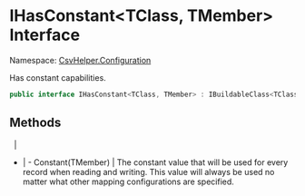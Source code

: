 # IHasConstant&lt;TClass, TMember&gt; Interface

Namespace: [CsvHelper.Configuration](/api/CsvHelper.Configuration)

Has constant capabilities.

```cs
public interface IHasConstant<TClass, TMember> : IBuildableClass<TClass>
```

## Methods
&nbsp; | &nbsp;
- | -
Constant(TMember) | The constant value that will be used for every record when reading and writing. This value will always be used no matter what other mapping configurations are specified.
